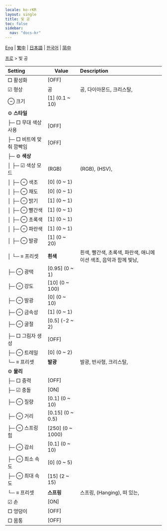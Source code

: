 ```yaml
---
locale: ko-rKR
layout: single
title: 빛 공
toc: false
sidebar:
  nav: "docs-kr"
---
```

[Eng](/dancexr/menu/2025.4/actor/light_ball) | [繁中](/tw/dancexr/menu/2025.4/actor/light_ball) | [日本語](/jp/dancexr/menu/2025.4/actor/light_ball) | [한국어](/kr/dancexr/menu/2025.4/actor/light_ball) | [简中](/zh/dancexr/menu/2025.4/actor/light_ball)

[프로](../menu#프로) > 빛 공



| Setting | Value | Description |
| :--- | --- | :--- |
|  □ 활성화| [OFF] | 
| ☑ 형상| 공 | 공, 다이아몬드, 크리스탈, 
|  ⊖ 크기| [1] (0.1 ~ 10) | 
|  ⚙️ **스타일**| | 
| ├─ □ 무대 색상 사용| [OFF] | 
| ├─ □ 비트에 맞춰 깜빡임| [OFF] | 
| ├─ ⚙️ **색상**| | 
| │ ├─ ☑ 색상 모드| (RGB) | (RGB), (HSV), 
| │ ├─ ⊖ 색조| [0] (0 ~ 1) | 
| │ ├─ ⊖ 채도| [0] (0 ~ 1) | 
| │ ├─ ⊖ 밝기| [1] (0 ~ 1) | 
| │ ├─ ⊖ 빨간색| [1] (0 ~ 1) | 
| │ ├─ ⊖ 초록색| [1] (0 ~ 1) | 
| │ ├─ ⊖ 파란색| [1] (0 ~ 1) | 
| │ ├─ ⊖ 발광| [1] (0 ~ 20) | 
| │ └─ ≡ 프리셋| **흰색** | 흰색, 빨간색, 초록색, 파란색, 애니메이션 색조, 음악과 함께 빛남,  |
| ├─ ⊖ 광택| [0.95] (0 ~ 1) | 
| ├─ ⊖ 강도| [10] (0 ~ 100) | 
| ├─ ⊖ 발광| [0] (0 ~ 10) | 
| ├─ ⊖ 금속성| [1] (0 ~ 1) | 
| ├─ ⊖ 굴절| [0.5] (-2 ~ 2) | 
| ├─ □ 그림자 생성| [OFF] | 
| ├─ ⊖ 트레일| [0] (0 ~ 2) | 
| └─ ≡ 프리셋| **발광** | 발광, 반사형, 크리스탈,  |
|  ⚙️ **물리**| | 
| ├─ □ 중력| [OFF] | 
| ├─ ☑ 충돌| [ON] | 
| ├─ ⊖ 질량| [0.1] (0 ~ 10) | 
| ├─ ⊖ 거리| [0.15] (0 ~ 0.5) | 
| ├─ ⊖ 스프링 힘| [250] (0 ~ 1000) | 
| ├─ ⊖ 감쇠| [0.1] (0 ~ 10) | 
| ├─ ⊖ 최소 속도| [0] (0 ~ 5) | 
| ├─ ⊖ 최대 속도| [15] (2 ~ 15) | 
| └─ ≡ 프리셋| **스프링** | 스프링, (Hanging), 떠 있는,  |
|  ☑ 손| [ON] | 
|  □ 엉덩이| [OFF] | 
|  □ 몸통| [OFF] | 
